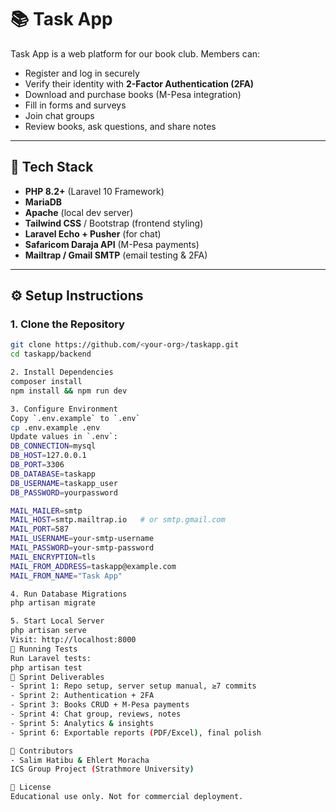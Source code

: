 # 📚 Task App

Task App is a web platform for our book club. Members can:
- Register and log in securely
- Verify their identity with **2-Factor Authentication (2FA)**
- Download and purchase books (M-Pesa integration)
- Fill in forms and surveys
- Join chat groups
- Review books, ask questions, and share notes

---

## 🚀 Tech Stack
- **PHP 8.2+** (Laravel 10 Framework)
- **MariaDB**
- **Apache** (local dev server)
- **Tailwind CSS** / Bootstrap (frontend styling)
- **Laravel Echo + Pusher** (for chat)
- **Safaricom Daraja API** (M-Pesa payments)
- **Mailtrap / Gmail SMTP** (email testing & 2FA)

---

## ⚙️ Setup Instructions

### 1. Clone the Repository
```bash
git clone https://github.com/<your-org>/taskapp.git
cd taskapp/backend

2. Install Dependencies
composer install
npm install && npm run dev

3. Configure Environment
Copy `.env.example` to `.env`
cp .env.example .env
Update values in `.env`:
DB_CONNECTION=mysql 
DB_HOST=127.0.0.1
DB_PORT=3306
DB_DATABASE=taskapp
DB_USERNAME=taskapp_user
DB_PASSWORD=yourpassword

MAIL_MAILER=smtp
MAIL_HOST=smtp.mailtrap.io   # or smtp.gmail.com
MAIL_PORT=587
MAIL_USERNAME=your-smtp-username
MAIL_PASSWORD=your-smtp-password
MAIL_ENCRYPTION=tls
MAIL_FROM_ADDRESS=taskapp@example.com
MAIL_FROM_NAME="Task App"

4. Run Database Migrations
php artisan migrate

5. Start Local Server
php artisan serve
Visit: http://localhost:8000
🧪 Running Tests
Run Laravel tests:
php artisan test
🌱 Sprint Deliverables
- Sprint 1: Repo setup, server setup manual, ≥7 commits
- Sprint 2: Authentication + 2FA
- Sprint 3: Books CRUD + M-Pesa payments
- Sprint 4: Chat group, reviews, notes
- Sprint 5: Analytics & insights
- Sprint 6: Exportable reports (PDF/Excel), final polish

👥 Contributors
- Salim Hatibu & Ehlert Moracha
ICS Group Project (Strathmore University)

📄 License
Educational use only. Not for commercial deployment.
